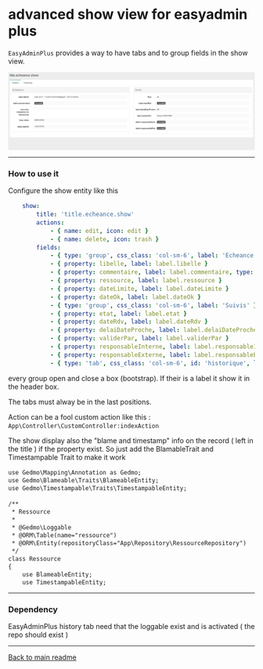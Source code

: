# advanced show view for easyadmin plus

`EasyAdminPlus` provides a way to have tabs and to group fields in the show view.

<p align="center">
    <img src="images/show_tab.png" align="center" alt="show view with tab and group" />
</p>

-------
### How to use it

Configure the show entity like this
```yaml
    show:
        title: 'title.echeance.show'
        actions:
            - { name: edit, icon: edit }
            - { name: delete, icon: trash }
        fields:
            - { type: 'group', css_class: 'col-sm-6', label: 'Echeance' }
            - { property: libelle, label: label.libelle }
            - { property: commentaire, label: label.commentaire, type: raw }
            - { property: ressource, label: label.ressource }
            - { property: dateLimite, label: label.dateLimite }
            - { property: dateOk, label: label.dateOk }
            - { type: 'group', css_class: 'col-sm-6', label: 'Suivis' }
            - { property: etat, label: label.etat }
            - { property: dateRdv, label: label.dateRdv }
            - { property: delaiDateProche, label: label.delaiDateProche }
            - { property: validerPar, label: label.validerPar }
            - { property: responsableInterne, label: label.responsableInterne }
            - { property: responsableExterne, label: label.responsableExterne }
            - { type: 'tab', css_class: 'col-sm-6', id: 'historique', label: 'Historique', action: 'historyAction' }
```

every group open and close a box (bootstrap). If their is a label it show it in the header box.

The tabs must alway be in the last positions.

Action can be a fool custom action like this : 
`App\Controller\CustomController:indexAction`

The show display also the "blame and timestamp" info on the record ( left in the title ) if the property exist. So just add the BlamableTrait  and Timestampable Trait to make it work

```
use Gedmo\Mapping\Annotation as Gedmo;
use Gedmo\Blameable\Traits\BlameableEntity;
use Gedmo\Timestampable\Traits\TimestampableEntity;

/**
 * Ressource
 * 
 * @Gedmo\Loggable
 * @ORM\Table(name="ressource")
 * @ORM\Entity(repositoryClass="App\Repository\RessourceRepository")
 */
class Ressource
{
    use BlameableEntity;
    use TimestampableEntity;
```

-------
### Dependency

EasyAdminPlus history tab need that the loggable exist and is activated ( the repo should exist )

-------
[Back to main readme](../README.md)
